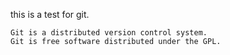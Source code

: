 this is a test for git.

```
Git is a distributed version control system.
Git is free software distributed under the GPL.
```

